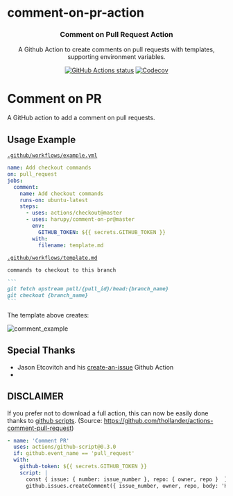 # comment-on-pr-action


<h3 align="center">Comment on Pull Request Action</h3>
<p align="center">A Github Action to create comments on pull requests with templates, supporting environment variables.<p>
<p align="center"><a href="https://github.com/JasonEtco/create-an-issue"><img alt="GitHub Actions status" src="https://github.com/Waschnick/comment-on-pr-action/workflows/Node%20CI/badge.svg"></a> <a href="https://codecov.io/gh/Waschnick/comment-on-pr-action/"><img src="https://badgen.now.sh/codecov/c/github/Waschnick/comment-on-pr-action" alt="Codecov"></a></p>


# Comment on PR

A GitHub action to add a comment on pull requests.

## Usage Example

[`.github/workflows/example.yml`](.github/workflows/example.yml)

```yml
name: Add checkout commands
on: pull_request
jobs:
  comment:
    name: Add checkout commands
    runs-on: ubuntu-latest
    steps:
      - uses: actions/checkout@master
      - uses: harupy/comment-on-pr@master
        env:
          GITHUB_TOKEN: ${{ secrets.GITHUB_TOKEN }}
        with:
          filename: template.md
```

[`.github/workflows/template.md`](.github/workflows/template.md)

````markdown
commands to checkout to this branch

```
git fetch upstream pull/{pull_id}/head:{branch_name}
git checkout {branch_name}
```
````

The template above creates:

![comment_example](./assets/comment_example.png)

## Special Thanks

* Jason Etcovitch and his [create-an-issue](https://github.com/JasonEtco/create-an-issue) Github Action
*

## DISCLAIMER

If you prefer not to download a full action, this can now be easily done thanks to [github scripts](https://github.com/actions/github-script). (Source: https://github.com/thollander/actions-comment-pull-request)

```yml
- name: 'Comment PR'
  uses: actions/github-script@0.3.0
  if: github.event_name == 'pull_request'
  with:
    github-token: ${{ secrets.GITHUB_TOKEN }}
    script: |
      const { issue: { number: issue_number }, repo: { owner, repo }  } = context;
      github.issues.createComment({ issue_number, owner, repo, body: 'Hello world ! 👋' });
```